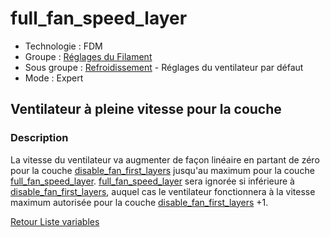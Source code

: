 # full_fan_speed_layer

* Technologie : FDM
* Groupe : [Réglages du Filament](../filament_settings/filament_settings.md)
* Sous groupe : [Refroidissement](../filament_settings/filament_settings.md#refroidissement) - Réglages du ventilateur par défaut
* Mode : Expert

## Ventilateur à pleine vitesse pour la couche

### Description

La vitesse du ventilateur va augmenter de façon linéaire en partant de zéro pour la couche [disable_fan_first_layers](disable_fan_first_layers.md) jusqu'au maximum pour la couche [full_fan_speed_layer](full_fan_speed_layer.md). [full_fan_speed_layer](full_fan_speed_layer.md) sera ignorée si inférieure à [disable_fan_first_layers](disable_fan_first_layers.md), auquel cas le ventilateur fonctionnera à la vitesse maximum autorisée pour la couche [disable_fan_first_layers](disable_fan_first_layers.md) +1. 

[Retour Liste variables](variable_list.md)